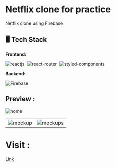 # Netflix clone for practice

Netflix clone using Firebase

## 🖥️ Tech Stack

**Frontend:**

![reactjs](https://img.shields.io/badge/React-20232A?style=for-the-badge&logo=react&logoColor=61DAFB)&nbsp;
![react-router](https://img.shields.io/badge/React_Router-CA4245?style=for-the-badge&logo=react-router&logoColor=white)&nbsp;
![styled-components](https://img.shields.io/badge/styled--components-DB7093?style=for-the-badge&logo=styled-components&logoColor=whit)&nbsp;

**Backend:**

![Firebase](https://img.shields.io/badge/Firebase-039BE5?style=for-the-badge&logo=Firebase&logoColor=white)

## Preview :

![home](https://github.com/ntritin62/netflix-clone/assets/104788686/245a2f0b-4866-40c7-8030-31b01c3448a8)

<table>
  <tr>
    <td><img src="https://github.com/ntritin62/netflix-clone/assets/104788686/20eecf17-063c-43bd-bf17-2cef33136009" alt="mockup" /></td>
    <td><img src="https://github.com/ntritin62/netflix-clone/assets/104788686/8305f3f7-879e-428e-8769-35cb07679fc0" alt="mockups" /></td>
  </tr>
</table>

# Visit :

<a href="https://netflix-clone-ntritin62.vercel.app/browse">Link</a>
